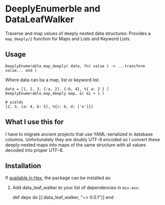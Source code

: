 # DeeplyEnumerble and DataLeafWalker

Traverse and map values of deeply nested data structures: Provides a
`map_deeply/2` function for Maps and Lists and Keyword Lists. 


## Usage

```
DeeplyEnumerable.map_deeply( data, fn( value ) -> ...transform value... end )
```

Where data can ba a map, list or keyword list. 

```
data = [1, 2, 3, {:a, 2}, {:b, 4}, %{ a: 2 } ]
DeeplyEnumerable.map_deeply map, &( &1 + 1 )

# yields
[2, 3, [a: 4, b: 5], %{c: 6, d: ['e']}]

```

## What I use this for

I have to migrate ancient projects that use YAML-serialized in database columns.
Unfortunately they are doubly UTF-8 encoded so I convert these deeply-nested
maps into maps of the same structure with all values decoded into proper UTF-8.

## Installation

If [available in Hex](https://hex.pm/docs/publish), the package can be installed as:

  1. Add data_leaf_walker to your list of dependencies in `mix.exs`:

        def deps do
          [{:data_leaf_walker, "~> 0.0.1"}]
        end

